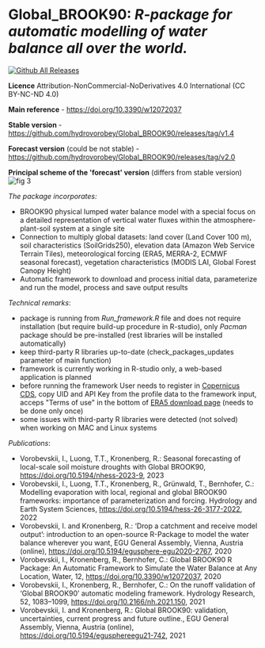 # Global_BROOK90: **_R-package for automatic modelling of water balance all over the world._** 

[![Github All Releases](https://img.shields.io/github/downloads/hydrovorobey/Global_BROOK90/total.svg)]()

**Licence** Attribution-NonCommercial-NoDerivatives 4.0 International (CC BY-NC-ND 4.0)

**Main reference** - https://doi.org/10.3390/w12072037

**Stable version** - https://github.com/hydrovorobey/Global_BROOK90/releases/tag/v1.4

**Forecast version** (could be not stable) - https://github.com/hydrovorobey/Global_BROOK90/releases/tag/v2.0


**Principal scheme of the 'forecast' version** (differs from stable version)
![fig 3](https://user-images.githubusercontent.com/25793656/202659423-caae90de-67bc-420e-8ad6-adf454a8f549.jpg)


*The package incorporates:*
- BROOK90 physical lumped water balance model with a special focus on a detailed representation of vertical water fluxes within the atmosphere-plant-soil system at a single site
- Connection to multiply global datasets: land cover (Land Cover 100 m), soil characteristics (SoilGrids250), elevation data (Amazon Web Service Terrain Tiles), meteorological forcing (ERA5, MERRA-2, ECMWF seasonal forecast), vegetation characteristics (MODIS LAI, Global Forest Canopy Height)
- Automatic framework to download and process initial data, parameterize and run the model, process and save output results


*Technical remarks*:
- package is running from *Run_framework.R* file and does not require installation (but require build-up procedure in R-studio), only *Pacman* package should be pre-installed (rest libraries will be installed automatically)
- keep third-party R libraries up-to-date (check_packages_updates parameter of main function)
- framework is currently working in R-studio only, a web-based application is planned
- before running the framework User needs to register in [Copernicus CDS](https://cds.climate.copernicus.eu/user/register?destination=%2F%23!%2Fhome), copy UID and API Key from the profile data to the framework input, acceps "Terms of use" in the bottom of [ERA5 download page](https://cds.climate.copernicus.eu/cdsapp#!/dataset/reanalysis-era5-single-levels?tab=form) (needs to be done only once)
- some issues with third-party R libraries were detected (not solved) when working on MAC and Linux systems


*Publications*:
- Vorobevskii, I., Luong, T.T., Kronenberg, R.: Seasonal forecasting of local-scale soil moisture droughts with Global BROOK90, https://doi.org/10.5194/nhess-2023-9, 2023
- Vorobevskii, I., Luong, T.T., Kronenberg, R., Grünwald, T., Bernhofer, C.: Modelling evaporation with local, regional and global BROOK90 frameworks: importance of parameterization and forcing. Hydrology and Earth System Sciences, https://doi.org/10.5194/hess-26-3177-2022, 2022
- Vorobevskii, I. and Kronenberg, R.: ‘Drop a catchment and receive model output’: introduction to an open-source R-Package to model the water balance wherever you want, EGU General Assembly, Vienna, Austria (online), https://doi.org/10.5194/egusphere-egu2020-2767, 2020
- Vorobevskii, I., Kronenberg, R., Bernhofer, C.: Global BROOK90 R Package: An Automatic Framework to Simulate the Water Balance at Any Location, Water, 12, https://doi.org/10.3390/w12072037, 2020
- Vorobevskii, I., Kronenberg, R., Bernhofer, C.: On the runoff validation of ‘Global BROOK90’ automatic modeling framework. Hydrology Research, 52, 1083–1099, https://doi.org/10.2166/nh.2021.150, 2021
- Vorobevskii, I. and Kronenberg, R.: Global BROOK90: validation, uncertainties, current progress and future outline., EGU General Assembly, Vienna, Austria (online), https://doi.org/10.5194/egusphereegu21-742, 2021
